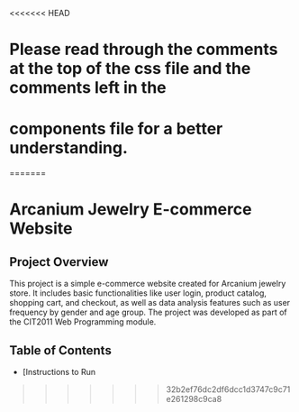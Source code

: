 <<<<<<< HEAD
# Please read through the comments at the top of the css file and the comments left in the 
# components file for a better understanding.
=======
# Arcanium Jewelry E-commerce Website

## Project Overview
This project is a simple e-commerce website created for Arcanium jewelry store. It includes basic functionalities like user login, product catalog, shopping cart, and checkout, as well as data analysis features such as user frequency by gender and age group. The project was developed as part of the CIT2011 Web Programming module.

## Table of Contents
- [Instructions to Run
>>>>>>> 32b2ef76dc2df6dcc1d3747c9c71e261298c9ca8
